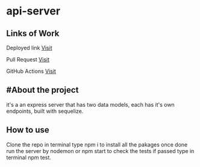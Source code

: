 # api-server

## Links of Work

Deployed link [Visit](https://api-server-h1zz.onrender.com/)

Pull Request [Visit](https://github.com/Haznto/api-server/pull/1)

GitHub Actions [Visit](https://github.com/Haznto/api-server/actions)

## #About the project

it's a an express server that has two data models, each has it's own endpoints, built with sequelize.

## How to use

Clone the repo in terminal type npm i to install all the pakages once done run the server by nodemon or npm start to check the tests if passed type in terminal npm test.
